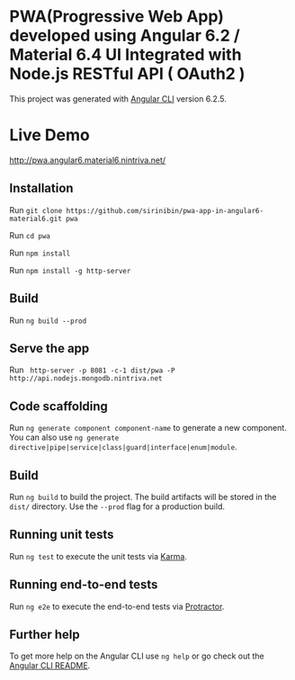 # PWA(Progressive Web App) developed using Angular 6.2 / Material 6.4 UI Integrated with Node.js RESTful API ( OAuth2 )

This project was generated with [Angular CLI](https://github.com/angular/angular-cli) version 6.2.5.

# Live Demo

http://pwa.angular6.material6.nintriva.net/

## Installation

Run `git clone https://github.com/sirinibin/pwa-app-in-angular6-material6.git pwa`

Run `cd pwa`

Run `npm install`

Run `npm install -g http-server`

## Build

Run `ng build --prod`


## Serve the app

Run ` http-server -p 8081 -c-1 dist/pwa -P http://api.nodejs.mongodb.nintriva.net`



## Code scaffolding

Run `ng generate component component-name` to generate a new component. You can also use `ng generate directive|pipe|service|class|guard|interface|enum|module`.

## Build

Run `ng build` to build the project. The build artifacts will be stored in the `dist/` directory. Use the `--prod` flag for a production build.

## Running unit tests

Run `ng test` to execute the unit tests via [Karma](https://karma-runner.github.io).

## Running end-to-end tests

Run `ng e2e` to execute the end-to-end tests via [Protractor](http://www.protractortest.org/).

## Further help

To get more help on the Angular CLI use `ng help` or go check out the [Angular CLI README](https://github.com/angular/angular-cli/blob/master/README.md).
